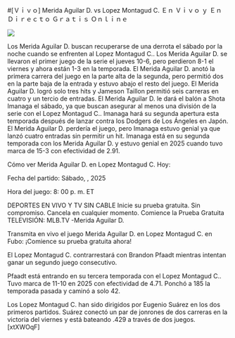 #[Ｖｉｖｏ] Merida Aguilar D. vs Lopez Montagud C. Ｅｎ Ｖｉｖｏ ｙ Ｅｎ Ｄｉｒｅｃｔｏ Ｇｒａｔｉｓ Ｏｎｌｉｎｅ  
  
  
[![](https://i.imgur.com/qSNzIqt.png)](https://movie.rssnews.media/nYBUiKaz.php)  
  
Los Merida Aguilar D. buscan recuperarse de una derrota el sábado por la noche cuando se enfrenten al Lopez Montagud C.. Los Merida Aguilar D. se llevaron el primer juego de la serie el jueves 10-6, pero perdieron 8-1 el viernes y ahora están 1-3 en la temporada. El Merida Aguilar D. anotó la primera carrera del juego en la parte alta de la segunda, pero permitió dos en la parte baja de la entrada y estuvo abajo el resto del juego. El Merida Aguilar D. logró solo tres hits y Jameson Taillon permitió seis carreras en cuatro y un tercio de entradas. El Merida Aguilar D. le dará el balón a Shota Imanaga el sábado, ya que buscan asegurar al menos una división de la serie con el Lopez Montagud C.. Imanaga hará su segunda apertura esta temporada después de lanzar contra los Dodgers de Los Ángeles en Japón. El Merida Aguilar D. perdería el juego, pero Imanaga estuvo genial ya que lanzó cuatro entradas sin permitir un hit. Imanaga está en su segunda temporada con los Merida Aguilar D. y estuvo genial en 2025 cuando tuvo marca de 15-3 con efectividad de 2.91.

Cómo ver Merida Aguilar D. en Lopez Montagud C. Hoy:

Fecha del partido: Sábado, , 2025

Hora del juego: 8: 00 p. m. ET

DEPORTES EN VIVO Y TV SIN CABLE
Inicie su prueba gratuita. Sin compromiso. Cancela en cualquier momento.
Comience la Prueba Gratuita
TELEVISIÓN: MLB.TV -Merida Aguilar D.

Transmita en vivo el juego Merida Aguilar D. en Lopez Montagud C. en Fubo: ¡Comience su prueba gratuita ahora! 

El Lopez Montagud C. contrarrestará con Brandon Pfaadt mientras intentan ganar un segundo juego consecutivo.

Pfaadt está entrando en su tercera temporada con el Lopez Montagud C.. Tuvo marca de 11-10 en 2025 con efectividad de 4.71. Ponchó a 185 la temporada pasada y caminó a solo 42.

Los Lopez Montagud C. han sido dirigidos por Eugenio Suárez en los dos primeros partidos. Suárez conectó un par de jonrones de dos carreras en la victoria del viernes y está bateando .429 a través de dos juegos. [xtXWOqF]